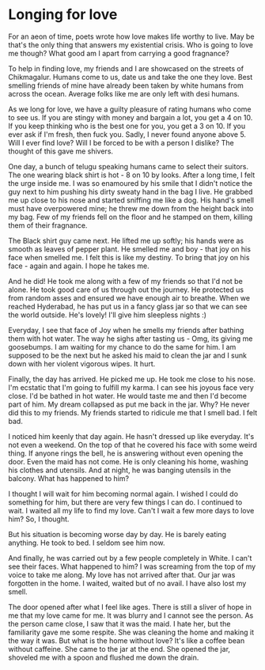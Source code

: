 # Longing for love

For an aeon of time, poets wrote how love makes life worthy to live. May be that's the only thing that answers my existential crisis. Who is going to love me though? What good am I apart from carrying a good fragnance?

To help in finding love, my friends and I are showcased on the streets of Chikmagalur. Humans come to us, date us and take the one they love. Best smelling friends of mine have already been taken by white humans from across the ocean. Average folks like me are only left with desi humans.

As we long for love, we have a guilty pleasure of rating humans who come to see us. If you are stingy with money and bargain a lot, you get a 4 on 10. If you keep thinking who is the best one for you, you get a 3 on 10. If you ever ask if I'm fresh, then fuck you. Sadly, I never found anyone above 5. Will I ever find love? Will I be forced to be with a person I dislike? The thought of this gave me shivers.

One day, a bunch of telugu speaking humans came to select their suitors. The one wearing black shirt is hot - 8 on 10 by looks. After a long time, I felt the urge inside me. I was so enamoured by his smile that I didn't notice the guy next to him pushing his dirty sweaty hand in the bag I live. He grabbed me up close to his nose and started sniffing me like a dog. His hand's smell must have overpowered mine; he threw me down from the height back into my bag. Few of my friends fell on the floor and he stamped on them, killing them of their fragnance.

The Black shirt guy came next. He lifted me up softly; his hands were as smooth as leaves of pepper plant. He smelled me and boy - that joy on his face when smelled me. I felt this is like my destiny. To bring that joy on his face - again and again. I hope he takes me.

And he did! He took me along with a few of my friends so that I'd not be alone. He took good care of us through out the journey. He protected us from random asses and ensured we have enough air to breathe. When we reached Hyderabad, he has put us in a fancy glass jar so that we can see the world outside. He's lovely! I'll give him sleepless nights :)

Everyday, I see that face of Joy when he smells my friends after bathing them with hot water. The way he sighs after tasting us - Omg, its giving me goosebumps. I am waiting for my chance to do the same for him. I am supposed to be the next but he asked his maid to clean the jar and I sunk down with her violent vigorous wipes. It hurt.

Finally, the day has arrived. He picked me up. He took me close to his nose. I'm ecstatic that I'm going to fulfill my karma. I can see his joyous face very close. I'd be bathed in hot water. He would taste me and then I'd become part of him. My dream collapsed as put me back in the jar. Why? He never did this to my friends. My friends started to ridicule me that I smell bad. I felt bad.

I noticed him keenly that day again. He hasn't dressed up like everyday. It's not even a weekend. On the top of that he covered his face with some weird thing. If anyone rings the bell, he is answering without even opening the door. Even the maid has not come. He is only cleaning his home, washing his clothes and utensils. And at night, he was banging utensils in the balcony. What has happened to him?

I thought I will wait for him becoming normal again. I wished I could do something for him, but there are very few things I can do. I continued to wait. I waited all my life to find my love. Can't I wait a few more days to love him? So, I thought.

But his situation is becoming worse day by day. He is barely eating anything. He took to bed. I seldom see him now. 

And finally, he was carried out by a few people completely in White. I can't see their faces. What happened to him? I was screaming from the top of my voice to take me along. My love has not arrived after that. Our jar was forgotten in the home. I waited, waited but of no avail. I have also lost my smell.

The door opened after what I feel like ages. There is still a sliver of hope in me that my love came for me. It was blurry and I cannot see the person. As the person came close, I saw that it was the maid. I hate her, but the familiarity gave me some respite. She was cleaning the home and making it the way it was. But what is the home without love? It's like a coffee bean without caffeine. She came to the jar at the end. She opened the jar, shoveled me with a spoon and flushed me down the drain.